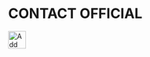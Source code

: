 # CONTACT OFFICIAL

<a href="https://line.me/R/ti/p/%40175qduzr"><img height="36" border="0" alt="Add Friend" src="https://scdn.line-apps.com/n/line_add_friends/btn/en.png"></a>
